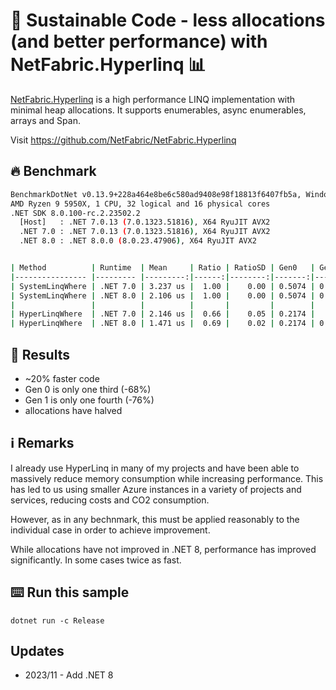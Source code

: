 # 🌳 Sustainable Code - less allocations (and better performance) with NetFabric.Hyperlinq 📊 

[NetFabric.Hyperlinq](https://github.com/NetFabric/NetFabric.Hyperlinq) is a high performance LINQ implementation with minimal heap allocations. It supports enumerables, async enumerables, arrays and Span<T>.

Visit https://github.com/NetFabric/NetFabric.Hyperlinq

## 🔥 Benchmark

```sh
BenchmarkDotNet v0.13.9+228a464e8be6c580ad9408e98f18813f6407fb5a, Windows 10 (10.0.19045.3570/22H2/2022Update)
AMD Ryzen 9 5950X, 1 CPU, 32 logical and 16 physical cores
.NET SDK 8.0.100-rc.2.23502.2
  [Host]   : .NET 7.0.13 (7.0.1323.51816), X64 RyuJIT AVX2
  .NET 7.0 : .NET 7.0.13 (7.0.1323.51816), X64 RyuJIT AVX2
  .NET 8.0 : .NET 8.0.0 (8.0.23.47906), X64 RyuJIT AVX2


| Method          | Runtime  | Mean     | Ratio | RatioSD | Gen0   | Gen1   | Allocated | Alloc Ratio |
|---------------- |--------- |---------:|------:|--------:|-------:|-------:|----------:|------------:|
| SystemLinqWhere | .NET 7.0 | 3.237 us |  1.00 |    0.00 | 0.5074 | 0.0038 |    8.3 KB |        1.00 |
| SystemLinqWhere | .NET 8.0 | 2.106 us |  1.00 |    0.00 | 0.5074 | 0.0038 |    8.3 KB |        1.00 |
|                 |          |          |       |         |        |        |           |             |
| HyperLinqWhere  | .NET 7.0 | 2.146 us |  0.66 |    0.05 | 0.2174 |      - |   3.57 KB |        0.43 |
| HyperLinqWhere  | .NET 8.0 | 1.471 us |  0.69 |    0.02 | 0.2174 | 0.0019 |   3.57 KB |        0.43 |
```

## 🏁 Results

- ~20% faster code
- Gen 0 is only one third (-68%)
- Gen 1 is only one fourth (-76%)
- allocations have halved

## ℹ Remarks

I already use HyperLinq in many of my projects and have been able to massively reduce memory consumption while increasing performance.
This has led to us using smaller Azure instances in a variety of projects and services, reducing costs and CO2 consumption.

However, as in any bechnmark, this must be applied reasonably to the individual case in order to achieve improvement.

While allocations have not improved in .NET 8, performance has improved significantly. In some cases twice as fast.

## ⌨️ Run this sample

```shell
dotnet run -c Release
```

## Updates

- 2023/11 - Add .NET 8
